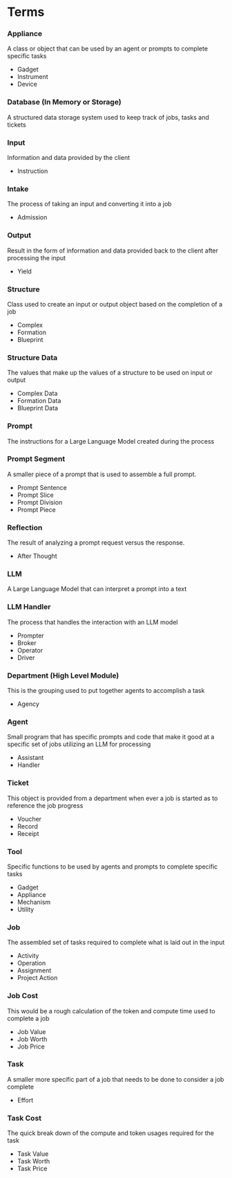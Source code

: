 # Terms

### Appliance

A class or object that can be used by an agent or prompts to complete specific tasks

- Gadget
- Instrument
- Device

### Database (In Memory or Storage)

A structured data storage system used to keep track of jobs, tasks and tickets

### Input

Information and data provided by the client

- Instruction

### Intake

The process of taking an input and converting it into a job

- Admission

### Output

Result in the form of information and data provided back to the client after processing the input

- Yield

### Structure

Class used to create an input or output object based on the completion of a job

- Complex
- Formation
- Blueprint

### Structure Data

The values that make up the values of a structure to be used on input or output

- Complex Data
- Formation Data
- Blueprint Data

### Prompt

The instructions for a Large Language Model created during the process

### Prompt Segment

A smaller piece of a prompt that is used to assemble a full prompt.

- Prompt Sentence
- Prompt Slice
- Prompt Division
- Prompt Piece

### Reflection

The result of analyzing a prompt request versus the response.

- After Thought

### LLM

A Large Language Model that can interpret a prompt into a text

### LLM Handler

The process that handles the interaction with an LLM model

- Prompter
- Broker
- Operator
- Driver

### Department (High Level Module)

This is the grouping used to put together agents to accomplish a task

- Agency

### Agent

Small program that has specific prompts and code that make it good at a specific set of jobs utilizing an LLM for processing

- Assistant
- Handler

### Ticket

This object is provided from a department when ever a job is started as to reference the job progress

- Voucher
- Record
- Receipt

### Tool

Specific functions to be used by agents and prompts to complete specific tasks

- Gadget
- Appliance
- Mechanism
- Utility

### Job

The assembled set of tasks required to complete what is laid out in the input

- Activity
- Operation
- Assignment
- Project Action

### Job Cost

This would be a rough calculation of the token and compute time used to complete a job

- Job Value
- Job Worth
- Job Price

### Task

A smaller more specific part of a job that needs to be done to consider a job complete

- Effort

### Task Cost

The quick break down of the compute and token usages required for the task

- Task Value
- Task Worth
- Task Price